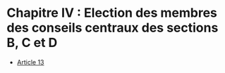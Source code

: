 # Chapitre IV : Election des membres des conseils centraux des sections B, C et D

- [Article 13](article-13.md)
